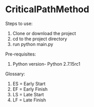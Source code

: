 # CriticalPathMethod

Steps to use: 
1. Clone or download the project
2. cd to the project directory 
3. run python main.py

Pre-requisites:
1. Python version- Python 2.7.15rc1

Glossary:
1. ES = Early Start
2. EF = Early Finish
3. LS = Late Start
4. LF = Late Finish
